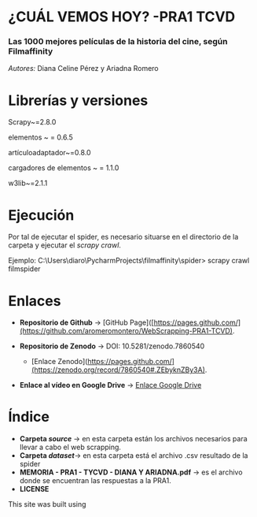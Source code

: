 #  ¿CUÁL VEMOS HOY? -PRA1 TCVD
###  Las 1000 mejores películas de la historia del cine, según Filmaffinity
*Autores:* Diana Celine Pérez y Ariadna Romero





#  Librerías y versiones
Scrapy~=2.8.0

elementos ~ = 0.6.5

artículoadaptador~=0.8.0

cargadores de elementos ~ = 1.1.0

w3lib~=2.1.1





#  Ejecución
Por tal de ejecutar el spider, es necesario situarse en el directorio de la carpeta y ejecutar el *scrapy crawl*.

Ejemplo: C:\Users\diaro\PycharmProjects\filmaffinity\spider> scrapy crawl filmspider





# Enlaces 
- **Repositorio de Github** -> [GitHub Page]([https://pages.github.com/](https://github.com/aromeromontero/WebScrapping-PRA1-TCVD).

- **Repositorio de Zenodo** -> DOI: 10.5281/zenodo.7860540   
  - [Enlace Zenodo](https://pages.github.com/](https://zenodo.org/record/7860540#.ZEbyknZBy3A).  
                                                   
- **Enlace al vídeo en Google Drive** -> [Enlace Google Drive](https://drive.google.com/file/d/165rhk6UH4k8Cvk4LtxUaya53JwsQaacW/view?usp=sharing) 





# Índice
  - **Carpeta *source*** -> en esta carpeta están los archivos necesarios para llevar a cabo el web scrapping.
  - **Carpeta *dataset***-> en esta carpeta está el archivo .csv resultado de la spider
  - **MEMORIA - PRA1 - TYCVD - DIANA Y ARIADNA.pdf** -> es el archivo donde se encuentran las respuestas a la PRA1.
  - **LICENSE**

This site was built using 
